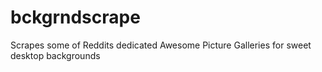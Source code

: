 bckgrndscrape
=============

Scrapes some of Reddits dedicated Awesome Picture Galleries for sweet desktop backgrounds